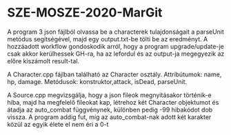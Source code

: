 # SZE-MOSZE-2020-MarGit

A program 3 json fájlból olvassa be a characterek tulajdonságait a parseUnit metódus segítségével, majd egy output.txt-be tölti be az eredményt.
A hozzáadott workflow gondoskodik arról, hogy a program upgrade/update-je csak akkor kerülhessek GH-ra, ha az lefordul és az output-ja megegyezik az előre kiszámolt result-tal.

A Character.cpp fájlban található az Character osztály. 
    Attribútumok: name, hp, damage.
    Metódusok: konstruktor,attack, isDead, parseUnit.

A Source.cpp megvizsgálja, hogy a json fileok megnyitásakor történik-e hiba, majd ha megfelelő fileokat kap, létrehoz két Character objektumot és átadja az auto_combat függvénynek, különben pedig -99 hibakódot dob vissza.
A program addig fut, míg az auto_combat-nak adott két karakter közül az egyik élete el nem éri a 0-t
